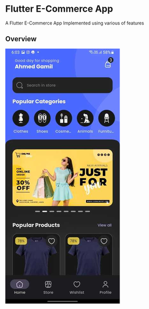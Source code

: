 # Flutter E-Commerce App

A Flutter E-Commerce App Implemented using various of features 

## Overview
![image](screenshot/home.jpg)

